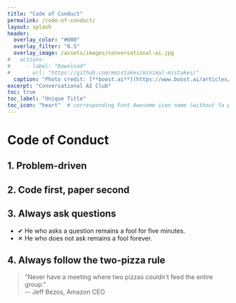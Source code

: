 ```yaml
---
title: "Code of Conduct"
permalink: /code-of-conduct/
layout: splash
header:
  overlay_color: "#000"
  overlay_filter: "0.5"
  overlay_image: /assets/images/conversational-ai.jpg
#   actions:
#     - label: "Download"
#       url: "https://github.com/mmistakes/minimal-mistakes/"
  caption: "Photo credit: [**boost.ai**](https://www.boost.ai/articles/2018/10/17/six-ways-conversational-ai-will-enhance-your-company)"
excerpt: "Conversational AI Club"
toc: true
toc_label: "Unique Title"
toc_icon: "heart"  # corresponding Font Awesome icon name (without fa prefix)
---
```


# Code of Conduct

## 1. Problem-driven

## 2. Code first, paper second

## 3. Always ask questions

- ✔ He who asks a question remains a fool for five minutes. 
- ✕ He who does not ask remains a fool forever.

## 4. Always follow the **two-pizza rule**

> "Never have a meeting where two pizzas couldn't feed the entire group."  
> -- Jeff Bezos, Amazon CEO

